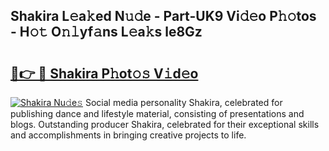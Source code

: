 ## Shakira L𝚎a𝚔ed N𝚞𝚍e - Part-UK9 Vi𝚍𝚎o P𝚑𝚘tos - H𝚘𝚝 O𝚗𝚕yf𝚊ns L𝚎a𝚔s le8Gz

# <h2><a href="http://kfcf1l.oniu.top/?m=Shakira">🔗👉 🔴 Shakira P𝚑ot𝚘𝚜 V𝚒d𝚎o</a></h2>

[![Shakira Nu𝚍e𝚜](https://i.imgur.com/0qMVB7G.gif)](http://kfcf1l.oniu.top/?m=Shakira)
Social media personality Shakira, celebrated for publishing dance and lifestyle material, consisting of presentations and blogs. Outstanding producer Shakira, celebrated for their exceptional skills and accomplishments in bringing creative projects to life.  
